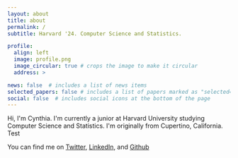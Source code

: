 ```yaml
---
layout: about
title: about
permalink: /
subtitle: Harvard '24. Computer Science and Statistics.

profile:
  align: left
  image: profile.png
  image_circular: true # crops the image to make it circular
  address: >

news: false  # includes a list of news items
selected_papers: false # includes a list of papers marked as "selected={true}"
social: false  # includes social icons at the bottom of the page
---
```

 
Hi, I'm Cynthia. I'm currently a junior at Harvard University studying Computer Science and Statistics. I'm originally from Cupertino, California. Test

You can find me on [Twitter](https://twitter.com/chenxcynthia), [LinkedIn](https://www.linkedin.com/in/cchen18/), and [Github](https://github.com/cynthia9chen)

